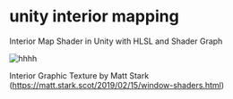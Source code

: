 # unity interior mapping
Interior Map Shader in Unity with HLSL and Shader Graph

![hhhh](https://user-images.githubusercontent.com/35033496/131553816-415abac3-471b-4450-8cb6-b1a0a66269d8.gif)

Interior Graphic Texture by Matt Stark (https://matt.stark.scot/2019/02/15/window-shaders.html)

